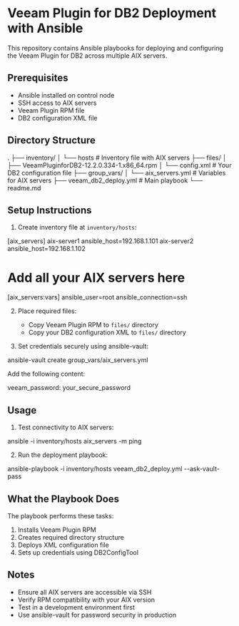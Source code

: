 # Veeam Plugin for DB2 Deployment with Ansible

This repository contains Ansible playbooks for deploying and configuring the Veeam Plugin for DB2 across multiple AIX servers.

## Prerequisites

- Ansible installed on control node
- SSH access to AIX servers
- Veeam Plugin RPM file
- DB2 configuration XML file

## Directory Structure

.
├── inventory/
│   └── hosts                  # Inventory file with AIX servers
├── files/
│   ├── VeeamPluginforDB2-12.2.0.334-1.x86_64.rpm
│   └── config.xml            # Your DB2 configuration file
├── group_vars/
│   └── aix_servers.yml       # Variables for AIX servers
├── veeam_db2_deploy.yml      # Main playbook
└── readme.md

## Setup Instructions

1. Create inventory file at `inventory/hosts`:

[aix_servers]
aix-server1 ansible_host=192.168.1.101
aix-server2 ansible_host=192.168.1.102
# Add all your AIX servers here

[aix_servers:vars]
ansible_user=root
ansible_connection=ssh

2. Place required files:
   - Copy Veeam Plugin RPM to `files/` directory
   - Copy your DB2 configuration XML to `files/` directory

3. Set credentials securely using ansible-vault:

ansible-vault create group_vars/aix_servers.yml

Add the following content:

veeam_password: your_secure_password

## Usage

1. Test connectivity to AIX servers:

ansible -i inventory/hosts aix_servers -m ping

2. Run the deployment playbook:

ansible-playbook -i inventory/hosts veeam_db2_deploy.yml --ask-vault-pass

## What the Playbook Does

The playbook performs these tasks:
1. Installs Veeam Plugin RPM
2. Creates required directory structure
3. Deploys XML configuration file
4. Sets up credentials using DB2ConfigTool

## Notes

- Ensure all AIX servers are accessible via SSH
- Verify RPM compatibility with your AIX version
- Test in a development environment first
- Use ansible-vault for password security in production
